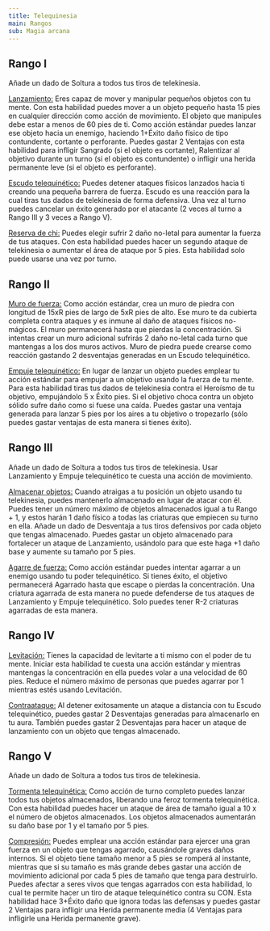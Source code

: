 ```yaml
---
title: Telequinesia
main: Rangos
sub: Magia arcana
---
```


## Rango I

Añade un dado de Soltura a todos tus tiros de telekinesia.

<u>Lanzamiento:</u> Eres capaz de mover y manipular pequeños objetos con tu mente. Con esta habilidad puedes mover a un objeto pequeño hasta 15 pies en cualquier dirección como acción de movimiento. El objeto que manipules debe estar a menos de 60 pies de ti. Como acción estándar puedes lanzar ese objeto hacia un enemigo, haciendo 1+Éxito daño físico de tipo contundente, cortante o perforante. Puedes gastar 2 Ventajas con esta habilidad para infligir Sangrado (si el objeto es cortante), Ralentizar al objetivo durante un turno (si el objeto es contundente) o infligir una herida permanente leve (si el objeto es perforante). 

<u>Escudo telequinético:</u> Puedes detener ataques físicos lanzados hacia ti creando una pequeña barrera de fuerza. Escudo es una reacción para la cual tiras tus dados de telekinesia de forma defensiva. Una vez al turno puedes cancelar un éxito generado por el atacante (2 veces al turno a Rango III y 3 veces a Rango V). 

<u>Reserva de chi:</u>  Puedes elegir sufrir 2 daño no-letal para aumentar la fuerza de tus ataques. Con esta habilidad puedes hacer un segundo ataque de telekinesia o aumentar el área de ataque por 5 pies. Esta habilidad solo puede usarse una vez por turno.

## Rango II

<u>Muro de fuerza:</u> Como acción estándar, crea un muro de piedra con longitud de 15xR pies de largo de 5xR pies de alto. Ese muro te da cubierta completa contra ataques y es inmune al daño de ataques físicos no-mágicos. El muro permanecerá hasta que pierdas la concentración. Si intentas crear un muro adicional sufrirás 2 daño no-letal cada turno que mantengas a los dos muros activos. Muro de piedra puede crearse como reacción gastando 2 desventajas generadas en  un Escudo telequinético.

<u>Empuje telequinético:</u> En lugar de lanzar un objeto puedes emplear tu acción estándar para empujar a un objetivo usando la fuerza de tu mente. Para esta habilidad tiras tus dados de telekinesia contra el Heroísmo de tu objetivo, empujándolo 5 x Éxito pies. Si el objetivo choca contra un objeto sólido sufre daño como si fuese una caída. Puedes gastar una ventaja generada para lanzar 5 pies por los aires a tu objetivo o tropezarlo (sólo puedes gastar ventajas de esta manera si tienes éxito).

## Rango III

Añade un dado de Soltura a todos tus tiros de telekinesia. Usar Lanzamiento y Empuje telequinético te cuesta una acción de movimiento.

<u>Almacenar objetos:</u> Cuando atraigas a tu posición un objeto usando tu telekinesia, puedes mantenerlo almacenado en lugar de atacar con él. Puedes tener un número máximo de objetos almacenados igual a tu Rango + 1, y estos harán 1 daño físico a todas las criaturas que empiecen su turno en ella. Añade un dado de Desventaja a tus tiros defensivos por cada objeto que tengas almacenado. Puedes gastar un objeto almacenado para fortalecer un ataque de Lanzamiento, usándolo para que este haga +1 daño base y aumente su tamaño por 5 pies.

<u>Agarre de fuerza:</u> Como acción estándar puedes intentar agarrar a un enemigo usando tu poder telequinético. Si tienes éxito, el objetivo permanecerá Agarrado hasta que escape o pierdas la concentración. Una criatura agarrada de esta manera no puede defenderse de tus ataques de Lanzamiento y Empuje telequinético. Solo puedes tener R-2 criaturas agarradas de esta manera.

## Rango IV

<u>Levitación:</u> Tienes la capacidad de levitarte a ti mismo con el poder de tu mente. Iniciar esta habilidad te cuesta una acción estándar y mientras mantengas la concentración en ella puedes volar a una velocidad de 60 pies. Reduce el número máximo de personas que puedes agarrar por 1 mientras estés usando Levitación.

<u>Contraataque:</u> Al detener exitosamente un ataque a distancia con tu Escudo telequinético, puedes gastar 2 Desventajas generadas para almacenarlo en tu aura. También puedes gastar 2 Desventajas para hacer un ataque de lanzamiento con un objeto que tengas almacenado.  

## Rango V

Añade un dado de Soltura a todos tus tiros de telekinesia.

<u>Tormenta telequinética:</u> Como acción de turno completo puedes lanzar todos tus objetos almacenados, liberando una feroz tormenta telequinética. Con esta habilidad puedes hacer un ataque de área de tamaño igual a 10 x el número de objetos almacenados. Los objetos almacenados aumentarán su daño base por 1 y el tamaño por 5 pies. 

<u>Compresión:</u> Puedes emplear una acción estándar para ejercer una gran fuerza en un objeto que tengas agarrado, causándole graves daños internos. Si el objeto tiene tamaño menor a 5 pies se romperá al instante, mientras que si su tamaño es más grande debes gastar una acción de movimiento adicional por cada 5 pies de tamaño que tenga para destruirlo. Puedes afectar a seres vivos que tengas agarrados con esta habilidad, lo cual te permite hacer un tiro de ataque telequinético contra su CON. Esta habilidad hace 3+Éxito daño que ignora todas las defensas y puedes gastar 2 Ventajas para infligir una Herida permanente media (4 Ventajas para infligirle una Herida permanente grave).

